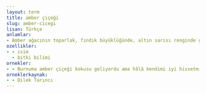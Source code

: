```yaml
---
layout: term
title: amber çiçeği
slug: amber-cicegi
lisan: Türkçe
anlamlar:
- Amber ağacının toparlak, fındık büyüklüğünde, altın sarısı renginde güzel kokulu çiçeği
ozellikler:
- - isim
  - bitki bilimi
ornekler:
- - Burnuma amber çiçeği kokusu geliyordu ama hâlâ kendimi iyi hissetmiyordum.
orneklerkaynak:
- - Dilek Tarıncı
---
```

